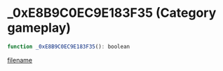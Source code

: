 # _0xE8B9C0EC9E183F35 (Category gameplay)

```js
function _0xE8B9C0EC9E183F35(): boolean
```

[filename](_0xE8B9C0EC9E183F35_m.md ':include')